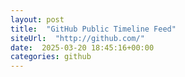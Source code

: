 ```yaml
---
layout: post
title:  "GitHub Public Timeline Feed"
siteUrl:  "http://github.com/"
date:  2025-03-20 18:45:16+00:00
categories: github
---
```

